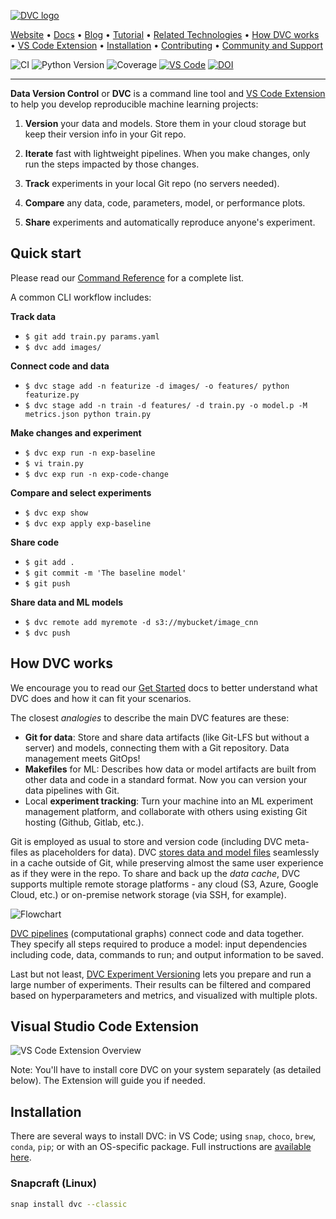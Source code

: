 [![DVC logo](https://dvc.org/img/logo-github-readme.png)](https://dvc.org)

[Website](https://dvc.org)
• [Docs](https://dvc.org/doc)
• [Blog](http://blog.dataversioncontrol.com)
• [Tutorial](https://dvc.org/doc/get-started)
• [Related Technologies](https://dvc.org/doc/user-guide/related-technologies)
• [How DVC works](#how-dvc-works)
• [VS Code Extension](#visual-studio-code-extension)
• [Installation](#installation)
• [Contributing](#contributing)
• [Community and Support](#community-and-support)

![CI](https://github.com/iterative/dvc/workflows/Tests/badge.svg?branch=main)
![Python Version](https://img.shields.io/pypi/pyversions/dvc)
![Coverage](https://codecov.io/gh/iterative/dvc/branch/main/graph/badge.svg)
[![VS Code](https://img.shields.io/visual-studio-marketplace/v/Iterative.dvc?color=blue&label=VSCode&logo=visualstudiocode&logoColor=blue)](https://marketplace.visualstudio.com/items?itemName=Iterative.dvc)
[![DOI](https://img.shields.io/badge/DOI-10.5281/zenodo.3677553-blue.svg)](https://doi.org/10.5281/zenodo.3677553)

---

**Data Version Control** or **DVC** is a command line tool and [VS Code Extension](https://marketplace.visualstudio.com/items?itemName=Iterative.dvc) to help you develop reproducible machine learning projects:

1. **Version** your data and models.
   Store them in your cloud storage but keep their version info in your Git repo.

2. **Iterate** fast with lightweight pipelines.
   When you make changes, only run the steps impacted by those changes.

3. **Track** experiments in your local Git repo (no servers needed).

4. **Compare** any data, code, parameters, model, or performance plots.

5. **Share** experiments and automatically reproduce anyone's experiment.

## Quick start

Please read our [Command Reference](https://dvc.org/doc/command-reference) for a complete list.

A common CLI workflow includes:

**Track data**
- `$ git add train.py params.yaml`
- `$ dvc add images/`

**Connect code and data**
- `$ dvc stage add -n featurize -d images/ -o features/ python featurize.py`
- `$ dvc stage add -n train -d features/ -d train.py -o model.p -M metrics.json python train.py`

**Make changes and experiment**
- `$ dvc exp run -n exp-baseline`
- `$ vi train.py`
- `$ dvc exp run -n exp-code-change`

**Compare and select experiments**
- `$ dvc exp show`
- `$ dvc exp apply exp-baseline`

**Share code**
- `$ git add .`
- `$ git commit -m 'The baseline model'`
- `$ git push`

**Share data and ML models**
- `$ dvc remote add myremote -d s3://mybucket/image_cnn`
- `$ dvc push`

## How DVC works

We encourage you to read our [Get Started](https://dvc.org/doc/get-started) docs to better understand what DVC does and how it can fit your scenarios.

The closest *analogies* to describe the main DVC features are these:

- **Git for data**: Store and share data artifacts (like Git-LFS but without a server) and models, connecting them with a Git repository. Data management meets GitOps!
- **Makefiles** for ML: Describes how data or model artifacts are built from other data and code in a standard format. Now you can version your data pipelines with Git.
- Local **experiment tracking**: Turn your machine into an ML experiment management platform, and collaborate with others using existing Git hosting (Github, Gitlab, etc.).

Git is employed as usual to store and version code (including DVC meta-files as placeholders for data). DVC [stores data and model files](https://dvc.org/doc/start/data-management) seamlessly in a cache outside of Git, while preserving almost the same user experience as if they were in the repo. To share and back up the *data cache*, DVC supports multiple remote storage platforms - any cloud (S3, Azure, Google Cloud, etc.) or on-premise network storage (via SSH, for example).

![Flowchart](https://dvc.org/img/flow.gif)

[DVC pipelines](https://dvc.org/doc/start/data-management/data-pipelines) (computational graphs) connect code and data together. They specify all steps required to produce a model: input dependencies including code, data, commands to run; and output information to be saved.

Last but not least, [DVC Experiment Versioning](https://dvc.org/doc/start/experiments) lets you prepare and run a large number of experiments. Their results can be filtered and compared based on hyperparameters and metrics, and visualized with multiple plots.

## Visual Studio Code Extension

![VS Code Extension Overview](https://raw.githubusercontent.com/iterative/vscode-dvc/main/extension/docs/overview.gif)

Note: You'll have to install core DVC on your system separately (as detailed below). The Extension will guide you if needed.

## Installation

There are several ways to install DVC: in VS Code; using `snap`, `choco`, `brew`, `conda`, `pip`; or with an OS-specific package. Full instructions are [available here](https://dvc.org/doc/get-started/install).

### Snapcraft (Linux)

```bash
snap install dvc --classic
